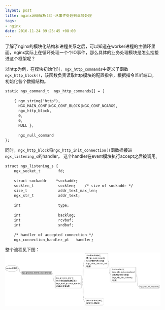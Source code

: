 ```yaml
--- 
layout: post
title: nginx源码解析(3)-从事件处理到业务处理
tags:
- nginx
date: 2010-11-24 09:25:45 +08:00
---
```

了解了nginx的模块化结构和进程关系之后，可以知道在worker进程的主循环里面，nginx实际上在循环处理一个个IO事件，那么具体的业务处理模块是怎么挂接进这个框架呢？

以http为例，在模块初始化时，`ngx_http_commands`中定义了函数`ngx_http_block()`，该函数负责读取http模块的配置指令，根据指令监听端口，初始化各个数据结构。

    static ngx_command_t  ngx_http_commands[] = {

        { ngx_string("http"),
          NGX_MAIN_CONF|NGX_CONF_BLOCK|NGX_CONF_NOARGS,
          ngx_http_block,
          0,
          0,
          NULL },

          ngx_null_command
    };

同时，`ngx_http_block`将`ngx_http_init_connection()`函数挂接进`ngx_listening_s`的handler。 这个handler在event模块执行accept之后被调用。

    struct ngx_listening_s {
        ngx_socket_t        fd;

        struct sockaddr    *sockaddr;
        socklen_t           socklen;    /* size of sockaddr */
        size_t              addr_text_max_len;
        ngx_str_t           addr_text;

        int                 type;

        int                 backlog;
        int                 rcvbuf;
        int                 sndbuf;

        /* handler of accepted connection */
        ngx_connection_handler_pt   handler;  

整个流程见下图：
![http process](/assets/uploads/2010/11/nginx_http_init.jpg)
